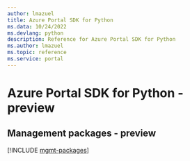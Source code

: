 ```yaml
---
author: lmazuel
title: Azure Portal SDK for Python
ms.data: 10/24/2022
ms.devlang: python
description: Reference for Azure Portal SDK for Python
ms.author: lmazuel
ms.topic: reference
ms.service: portal
---
```

# Azure Portal SDK for Python - preview

## Management packages - preview
[!INCLUDE [mgmt-packages](portal-mgmt-index.md)]
